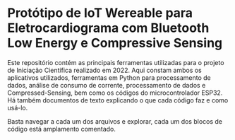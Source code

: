 # Protótipo de IoT Wereable para Eletrocardiograma com Bluetooth Low Energy e Compressive Sensing

Este repositório contém as principais ferramentas utilizadas para o projeto de Iniciação Científica realizado em 2022.
Aqui constam ambos os aplicativos utilizados, ferramentas em Python para processamento de dados, análise de consumo de corrente, processamento de dados e
Compressed-Sensing, bem como os códigos do microcontrolador ESP32. Há também documentos de texto explicando o que cada código faz e como usá-lo.

Basta navegar a cada um dos arquivos e explorar, cada um dos blocos de código está amplamento comentado.
